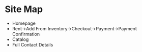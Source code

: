 
# Site Map
- Homepage
- Rent->Add From Inventory->Checkout->Payment->Payment Confirmation
- Catalog
- Full Contact Details

